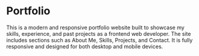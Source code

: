 # Portfolio
This is a modern and responsive portfolio website built to showcase my skills, experience, and past projects as a frontend web developer. The site includes sections such as About Me, Skills, Projects, and Contact. It is fully responsive and designed for both desktop and mobile devices.
